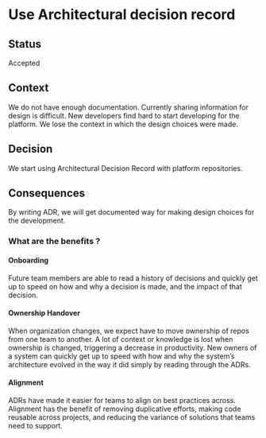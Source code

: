 # Use Architectural decision record

## Status

Accepted

## Context

We do not have enough documentation. Currently sharing information for design is difficult. New developers find hard to start developing for the platform. We lose the context in which the design choices were made.

## Decision

We start using Architectural Decision Record with platform repositories.

## Consequences

By writing ADR, we will get documented way for making design choices for the development.

### What are the benefits ?

#### Onboarding

Future team members are able to read a history of decisions and quickly get up to speed on how and why a decision is made, and the impact of that decision.

#### Ownership Handover

When  organization changes, we expect have to move ownership of repos from one team to another. A lot of context or knowledge is lost when ownership is changed, triggering a decrease in productivity. New owners of a system can quickly get up to speed with how and why the system’s architecture evolved in the way it did simply by reading through the ADRs.

#### Alignment

ADRs have made it easier for teams to align on best practices across. Alignment has the benefit of removing duplicative efforts, making code reusable across projects, and reducing the variance of solutions that teams need to support.